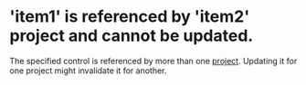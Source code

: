 
# 'item1' is referenced by 'item2' project and cannot be updated.

The specified control is referenced by more than one  [project](b8bdf64f-5920-1ae9-16d0-b26d09524a30.md). Updating it for one project might invalidate it for another.

